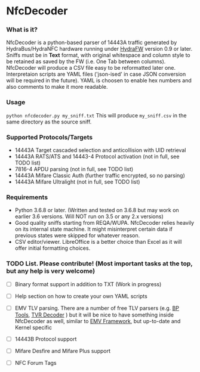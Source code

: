 # NfcDecoder

### What is it?

NfcDecoder is a python-based parser of 14443A traffic generated by HydraBus/HydraNFC hardware running under [HydraFW](https://github.com/hydrabus/hydrafw) version 0.9 or later. Sniffs must be in **Text** format, with original whitespace and column style to be retained as saved by the FW (i.e. One Tab between columns). NfcDecoder will produce a CSV file easy to be reformatted later one. Interpretaion scripts are YAML files ('json-ised' in case JSON conversion will be required in the future). YAML is choosen to enable hex numbers and also comments to make it more readable.

### Usage

`python nfcdecoder.py my_sniff.txt`
This will produce `my_sniff.csv` in the same directory as the source sniff.

### Supported Protocols/Targets

* 14443A Target cascaded selection and anticollision with UID retrieval
* 14443A RATS/ATS and 14443-4 Protocol activation (not in full, see TODO list)
* 7816-4 APDU parsing (not in full, see TODO list)
* 14443A Mifare Classic Auth (further traffic encrypted, so no parsing)
* 14443A Mifare Ultralight (not in full, see TODO list)


### Requirements

* Python 3.6.8 or later. (Written and tested on 3.6.8 but may work on earlier 3.6 versions. Will NOT run on 3.5 or any 2.x versions)
* Good quality sniffs starting from REQA/WUPA. NfcDecoder relies heavily on its internal state machine. It might misinterpret certain data if previous states were skipped for whatever reason.
* CSV editor/viewer. LibreOffice is a better choice than Excel as it will offer initial formatting choices.


### TODO List. Please contribute! (Most important tasks at the top, but any help is very welcome)

* [ ] Binary format support in addition to TXT (Work in progress)
* [ ] Help section on how to create your own YAML scripts
* [ ] EMV TLV parsing. There are a number of free TLV parsers (e.g. [BP Tools](https://www.eftlab.com/bp-tools/), [TVR Decoder](https://tvr-decoder.appspot.com/t/home) ) but it will be nice to have something inside NfcDecoder as well, similar to [EMV Framework](https://github.com/apuigsech/emv-framework), but up-to-date and Kernel specific
* [ ] 14443B Protocol support
* [ ] Mifare Desfire and Mifare Plus support
* [ ] NFC Forum Tags

